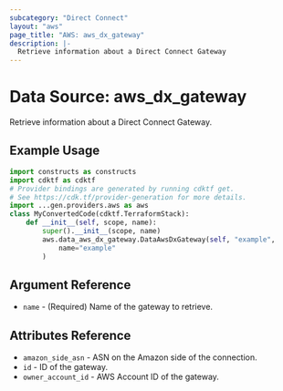 ```yaml
---
subcategory: "Direct Connect"
layout: "aws"
page_title: "AWS: aws_dx_gateway"
description: |-
  Retrieve information about a Direct Connect Gateway
---
```


# Data Source: aws_dx_gateway

Retrieve information about a Direct Connect Gateway.

## Example Usage

```python
import constructs as constructs
import cdktf as cdktf
# Provider bindings are generated by running cdktf get.
# See https://cdk.tf/provider-generation for more details.
import ...gen.providers.aws as aws
class MyConvertedCode(cdktf.TerraformStack):
    def __init__(self, scope, name):
        super().__init__(scope, name)
        aws.data_aws_dx_gateway.DataAwsDxGateway(self, "example",
            name="example"
        )
```

## Argument Reference

* `name` - (Required) Name of the gateway to retrieve.

## Attributes Reference

* `amazon_side_asn` - ASN on the Amazon side of the connection.
* `id` - ID of the gateway.
* `owner_account_id` - AWS Account ID of the gateway.

<!-- cache-key: cdktf-0.17.0-pre.15 input-3738a768e16fe118394495927db2a85a2c65997b2111aab77b52d6619d8be7ac -->
